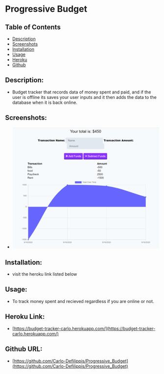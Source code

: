 
# Progressive Budget

## Table of Contents
    
* [Description](#description)
* [Screenshots](#screenshots)
* [Installation](#installation)
* [Usage](#usage)
* [Heroku](#Heroku)
* [Github](#github)

## <a name="description">Description:</a>
*    Budget tracker that records data of money spent and paid, and if the user is offline its saves your user inputs and it then adds the data to the database when it is back online.

## <a name="screenshots">Screenshots:</a>
*    ![Budget Screencap](budget.PNG)

## <a name="installation">Installation:</a>
*    visit the heroku link listed below

## <a name="usage">Usage:</a>
*    To track money spent and recieved regardless if you are online or not.

## <a name="Heroku">Heroku Link:</a>
*    [https://budget-tracker-carlo.herokuapp.com/](https://budget-tracker-carlo.herokuapp.com/)

## <a name="github">Github URL:</a>
*    [https://github.com/Carlo-Defilippis/Progressive_Budget](https://github.com/Carlo-Defilippis/Progressive_Budget)
    